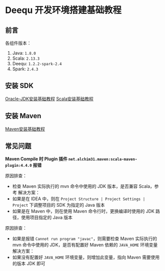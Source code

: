 # Deequ 开发环境搭建基础教程

## 前言

各组件版本：
1. Java: `1.8.0`
2. Scala: `2.13.3`
3. Deequ: `1.2.2-spark-2.4`
4. Spark: `2.4.3`

## 安装 SDK

[Oracle-JDK安装基础教程](work/programming/Java/operation/Oracle-JDK安装基础教程.md)
[Scala安装基础教程](work/programming/Scala/Scala安装基础教程.md)

## 安装 Maven

[Maven安装基础教程](work/programming/Java/tools/Apache-Maven/Maven安装基础教程.md)

## 常见问题

**Maven Compile 时 Plugin 插件 `net.alchim31.maven:scala-maven-plugin:4.4.0` 报错**

原因排查：
- 检查 Maven 实际执行的 mvn 命令中使用的 JDK 版本，是否兼容 Scala，参考
解决方案：
- 如果是在 IDEA 中，则在 `Project Structure | Project Settings | Project` 下调整项目的 SDK 为指定的 Java 版本
- 如果是在 Maven 中，则在使用 Maven 命令行时，更换编译时使用的 JDK 路径，使用项目指定的 Java 版本

原因排查：
- 如果是报错 `Cannot run program "javac"`，则需要检查 Maven 实际执行的 mvn 命令中使用的 JDK，是否有配置好 Maven 依赖的 `JAVA_HOME` 环境变量
解决方案：
- 如果没有配置好 `JAVA_HOME` 环境变量，则增加此变量，指向 Maven 需要使用的版本 JDK 即可